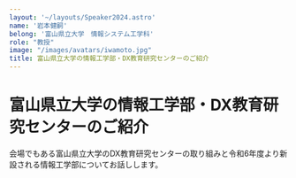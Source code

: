 ```yaml
---
layout: '~/layouts/Speaker2024.astro'
name: '岩本健嗣'
belong: '富山県立大学　情報システム工学科'
role: "教授"
image: "/images/avatars/iwamoto.jpg"
title: 富山県立大学の情報工学部・DX教育研究センターのご紹介
---
```


# 富山県立大学の情報工学部・DX教育研究センターのご紹介

会場でもある富山県立大学のDX教育研究センターの取り組みと令和6年度より新設される情報工学部についてお話しします。
